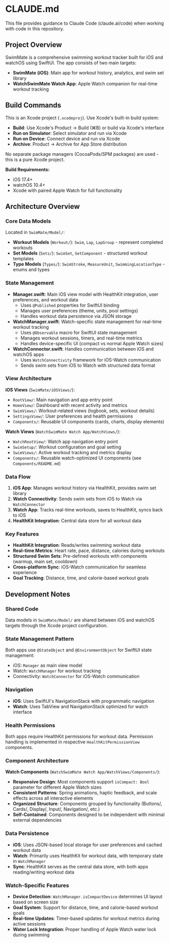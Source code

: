 # CLAUDE.md

This file provides guidance to Claude Code (claude.ai/code) when working with code in this repository.

## Project Overview

SwimMate is a comprehensive swimming workout tracker built for iOS and watchOS using SwiftUI. The app consists of two main targets:
- **SwimMate (iOS)**: Main app for workout history, analytics, and swim set library
- **WatchSwimMate Watch App**: Apple Watch companion for real-time workout tracking

## Build Commands

This is an Xcode project (`.xcodeproj`). Use Xcode's built-in build system:
- **Build**: Use Xcode's Product → Build (⌘B) or build via Xcode's interface
- **Run on Simulator**: Select simulator and run via Xcode
- **Run on Device**: Connect device and run via Xcode
- **Archive**: Product → Archive for App Store distribution

No separate package managers (CocoaPods/SPM packages) are used - this is a pure Xcode project.

**Build Requirements:**
- iOS 17.4+
- watchOS 10.4+
- Xcode with paired Apple Watch for full functionality

## Architecture Overview

### Core Data Models
Located in `SwimMate/Model/`:
- **Workout Models** (`Workout/`): `Swim`, `Lap`, `LapGroup` - represent completed workouts
- **Set Models** (`Sets/`): `SwimSet`, `SetComponent` - structured workout templates
- **Type Models** (`Types/`): `SwimStroke`, `MeasureUnit`, `SwimmingLocationType` - enums and types

### State Management
- **Manager.swift**: Main iOS view model with HealthKit integration, user preferences, and workout data
  - Uses `@Published` properties for SwiftUI binding
  - Manages user preferences (theme, units, pool settings)
  - Handles workout data persistence via JSON storage
- **WatchManager.swift**: Watch-specific state management for real-time workout tracking
  - Uses `@Observable` macro for SwiftUI state management
  - Manages workout sessions, timers, and real-time metrics
  - Handles device-specific UI (compact vs normal Apple Watch sizes)
- **WatchConnector.swift**: Handles communication between iOS and watchOS apps
  - Uses `WatchConnectivity` framework for iOS-Watch communication
  - Sends swim sets from iOS to Watch with structured data format

### View Architecture
**iOS Views** (`SwimMate/iOSViews/`):
- `RootView/`: Main navigation and app entry point
- `HomeView/`: Dashboard with recent activity and metrics
- `SwimViews/`: Workout-related views (logbook, sets, workout details)
- `SettingsView/`: User preferences and health permissions
- `Components/`: Reusable UI components (cards, charts, display elements)

**Watch Views** (`WatchSwimMate Watch App/WatchViews/`):
- `WatchRootView/`: Watch app navigation entry point
- `SwimSetup/`: Workout configuration and goal setting
- `SwimViews/`: Active workout tracking and metrics display
- `Components/`: Reusable watch-optimized UI components (see `Components/README.md`)

### Data Flow
1. **iOS App**: Manages workout history via HealthKit, provides swim set library
2. **Watch Connectivity**: Sends swim sets from iOS to Watch via `WatchConnector`
3. **Watch App**: Tracks real-time workouts, saves to HealthKit, syncs back to iOS
4. **HealthKit Integration**: Central data store for all workout data

### Key Features
- **HealthKit Integration**: Reads/writes swimming workout data
- **Real-time Metrics**: Heart rate, pace, distance, calories during workouts
- **Structured Swim Sets**: Pre-defined workouts with components (warmup, main set, cooldown)
- **Cross-platform Sync**: iOS-Watch communication for seamless experience
- **Goal Tracking**: Distance, time, and calorie-based workout goals

## Development Notes

### Shared Code
Data models in `SwimMate/Model/` are shared between iOS and watchOS targets through the Xcode project configuration.

### State Management Pattern
Both apps use `@StateObject` and `@EnvironmentObject` for SwiftUI state management:
- iOS: `Manager` as main view model
- Watch: `WatchManager` for workout tracking
- Connectivity: `WatchConnector` for iOS-Watch communication

### Navigation
- **iOS**: Uses SwiftUI's NavigationStack with programmatic navigation
- **Watch**: Uses TabView and NavigationStack optimized for watch interface

### Health Permissions
Both apps require HealthKit permissions for workout data. Permission handling is implemented in respective `HealthKitPermissionView` components.

### Component Architecture
**Watch Components** (`WatchSwimMate Watch App/WatchViews/Components/`):
- **Responsive Design**: Most components support `isCompact: Bool` parameter for different Apple Watch sizes
- **Consistent Patterns**: Spring animations, haptic feedback, and scale effects across all interactive elements
- **Organized Structure**: Components grouped by functionality (Buttons/, Cards/, Display/, Input/, Navigation/, etc.)
- **Self-Contained**: Components designed to be independent with minimal external dependencies

### Data Persistence
- **iOS**: Uses JSON-based local storage for user preferences and cached workout data
- **Watch**: Primarily uses HealthKit for workout data, with temporary state in `WatchManager`
- **Sync**: HealthKit serves as the central data store, with both apps reading/writing workout data

### Watch-Specific Features
- **Device Detection**: `WatchManager.isCompactDevice` determines UI layout based on screen size
- **Goal System**: Support for distance, time, and calorie-based workout goals
- **Real-time Updates**: Timer-based updates for workout metrics during active sessions
- **Water Lock Integration**: Proper handling of Apple Watch water lock during swimming